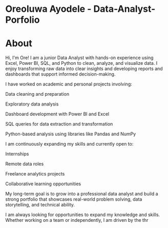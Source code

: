 # Oreoluwa Ayodele - Data-Analyst- Porfolio    

# About

Hi, I'm Ore! I am a junior Data Analyst with hands-on experience using Excel, Power BI, SQL, and Python to clean, analyze, and visualize data. I enjoy transforming raw data into clear insights and developing reports and dashboards that support informed decision-making.

I have worked on academic and personal projects involving:

Data cleaning and preparation

Exploratory data analysis

Dashboard development with Power BI and Excel

SQL queries for data extraction and transformation

Python-based analysis using libraries like Pandas and NumPy

I am continuously expanding my skills and currently open to:

Internships

Remote data roles

Freelance analytics projects

Collaborative learning opportunities

My long-term goal is to grow into a professional data analyst and build a strong portfolio that showcases real-world problem solving, data storytelling, and technical ability.

 I am always looking for opportunities to expand my knowledge and skills. Whether working on a team or independently, I am driven by the thr
